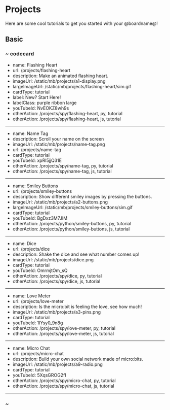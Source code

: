 # Projects

Here are some cool tutorials to get you started with your @boardname@!


## Basic

### ~ codecard
* name: Flashing Heart
* url: /projects/flashing-heart
* description: Make an animated flashing heart.
* imageUrl: /static/mb/projects/a1-display.png
* largeImageUrl: /static/mb/projects/flashing-heart/sim.gif
* cardType: tutorial
* label: New? Start Here!
* labelClass: purple ribbon large
* youTubeId: NvEOKZ8wh9s
* otherAction: /projects/spy/flashing-heart, py, tutorial
* otherAction: /projects/spy/flashing-heart, js, tutorial
---
* name: Name Tag
* description: Scroll your name on the screen
* imageUrl: /static/mb/projects/name-tag.png
* url: /projects/name-tag
* cardType: tutorial
* youTubeId: xpRI5jjQ31E
* otherAction: /projects/spy/name-tag, py, tutorial
* otherAction: /projects/spy/name-tag, js, tutorial
---
* name: Smiley Buttons
* url: /projects/smiley-buttons
* description: Show different smiley images by pressing the buttons.
* imageUrl: /static/mb/projects/a2-buttons.png
* largeImageUrl: /static/mb/projects/smiley-buttons/sim.gif
* cardType: tutorial
* youTubeId: BgDxz3M7JIM
* otherAction: /projects/python/smiley-buttons, py, tutorial
* otherAction: /projects/python/smiley-buttons, js, tutorial
---
* name: Dice
* url: /projects/dice
* description: Shake the dice and see what number comes up!
* imageUrl: /static/mb/projects/dice.png
* cardType: tutorial
* youTubeId: OmrmjtOm_sQ
* otherAction: /projects/spy/dice, py, tutorial
* otherAction: /projects/spy/dice, js, tutorial
---
* name: Love Meter
* url: /projects/love-meter
* description: Is the micro:bit is feeling the love, see how much!
* imageUrl: /static/mb/projects/a3-pins.png
* cardType: tutorial
* youTubeId: 1IYsy0_9n8g
* otherAction: /projects/spy/love-meter, py, tutorial
* otherAction: /projects/spy/love-meter, js, tutorial
---
* name: Micro Chat
* url: /projects/micro-chat
* description: Build your own social network made of micro:bits.
* imageUrl: /static/mb/projects/a9-radio.png
* cardType: tutorial
* youTubeId: 5XqsGROG2fI
* otherAction: /projects/spy/micro-chat, py, tutorial
* otherAction: /projects/spy/micro-chat, js, tutorial
---
### ~